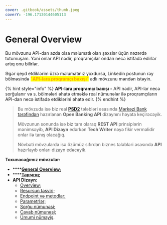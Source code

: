 ```yaml
---
cover: .gitbook/assets/thumb.jpeg
coverY: -196.17130144605113
---
```


# General Overview

Bu mövzunu API-dan azda olsa məlumatlı olan şəxslər üçün nəzərdə tutumuşam. Yəni onlar API nədir, proqramçılar ondan necə istifadə edirlər artıq onu bilirlər.

Əgər qeyd etdiklərim üzrə məlumatınız yoxdursa, Linkedin postunun rəy bölməsində <mark style="color:orange;">"</mark><mark style="color:orange;">**API-lara proqramçı baxışı**</mark><mark style="color:orange;">"</mark> adlı mövzunu məndən istəyin.&#x20;

{% hint style="info" %}
**API-lara proqramçı baxışı -** API nədir, API-lar necə sorğulanır və s. bölmələri əhatə etməklə real nümunələr ilə proqramçıların API-dan necə istifadə etdiklərini əhatə edir.
{% endhint %}

> Bu mövzuda isə biz real [**PSD2**](https://ec.europa.eu/info/law/payment-services-psd-2-directive-eu-2015-2366\_en) tələbləri əsasında [Mərkəzi Bank tərəfindən](https://anipay.az/open-banking) hazırlanan **Open Banking API**  dizaynını həyata keçirəcəyik.&#x20;
>
> Mövzunun sonunda isə biz tam olaraq **REST API** prinsiplərin mənimsəyib, **API Dizayn** edərkən **Tech Writer** nəyə fikir verməlidir onlar ilə tanış olacağıq.
>
> Növbəti mövzularda isə özümüz sıfırdan biznes tələbləri əsasında **API** hazırlayıb onları dizayn edəcəyik.

**Toxunacağımız mövzular:**

* ****[**General Overview**](./)**;**
* ****[**Tapşırıq**](tapsiriq.md)**;**
* **API Dizayn:**
  * [Overview](api-reference-tutorial/api-reference-tutorial-overview.md);
  * [Resursun təsviri;](avtorizasiya-noevl-ri/step-1-resource-description-api-reference-tutorial.md)
  * [Endpoint və metodlar;](avtorizasiya-noevl-ri/step-2-endpoints-and-methods-api-reference-tutorial.md)
  * [Parametrlər;](api-dizayn/parametrl-r.md)
  * [Sorğu nümunəsi;](api-dizayn/sorgu-nuemun-si.md)
  * [Cavab nümunəsi;](api-dizayn/cavab-nuemun-si-v-sxemi.md)
  * [Ümumi nümayiş](broken-reference).
